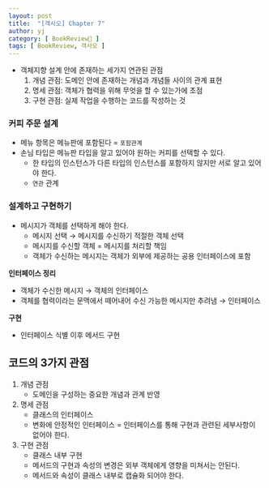 ```yaml
---
layout: post
title:  "[객사오] Chapter 7"
author: yj
category: [ BookReview📕 ]
tags: [ BookReview, 객사오 ]
---
```


- 객체지향 설계 안에 존재하는 세가지 연관된 관점
    1. 개념 관점: 도메인 안에 존재하는 개념과 개념들 사이의 관계 표현
    2. 명세 관점: 객체가 협력을 위해 무엇을 할 수 있는가에 초점
    3. 구현 관점: 실제 작업을 수행하는 코드를 작성하는 것 

### 커피 주문 설계

- 메뉴 항목은 메뉴판에 포함된다 = `포함관계`
- 손님 타입은 메뉴판 타입을 알고 있어야 원하는 커피를 선택할 수 있다.
    - 한 타입의 인스턴스가 다른 타입의 인스턴스를 포함하지 않지만 서로 알고 있어야 한다.
    - `연관` 관계

### 설계하고 구현하기

- 메시지가 객체를 선택하게 해야 한다.
    - 메시지 선택 → 메시지를 수신하기 적절한 객체 선택
    - 메시지를 수신할 객체 = 메시지를 처리할 책임
    - 객체가 수신하는 메시지는 객체가 외부에 제공하는 공용 인터페이스에 포함

**인터페이스 정리**

- 객체가 수신한 메시지 → 객체의 인터페이스
- 객체를 협력이라는 문맥에서 떼어내어 수신 가능한 메시지만 추려냄 → 인터페이스

**구현**

- 인터페이스 식별 이후 메서드 구현

## 코드의 3가지 관점

1. 개념 관점
    - 도메인을 구성하는 중요한 개념과 관계 반영
2. 명세 관점
    - 클래스의 인터페이스
    - 변화에 안정적인 인터페이스 = 인터페이스를 통해 구현과 관련된 세부사항이 없어야 한다.
3. 구현 관점
    - 클래스 내부 구현
    - 메서드의 구현과 속성의 변경은 외부 객체에게 영향을 미쳐서는 안된다.
    - 메서드와 속성이 클래스 내부로 캡슐화 되어야 한다.